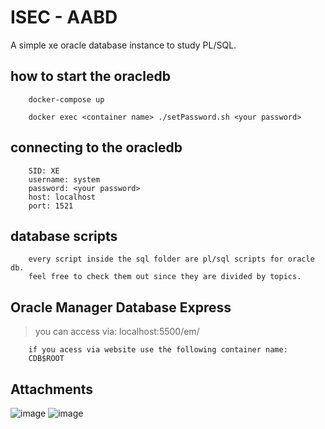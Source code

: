 # ISEC - AABD

A simple xe oracle database instance to study PL/SQL.

## how to start the oracledb

```
    docker-compose up

    docker exec <container name> ./setPassword.sh <your password>
```


## connecting to the oracledb

```
    SID: XE
    username: system
    password: <your password>
    host: localhost
    port: 1521
```

## database scripts

```
    every script inside the sql folder are pl/sql scripts for oracle db.
    feel free to check them out since they are divided by topics.
```

## Oracle Manager Database Express

> you can access via: localhost:5500/em/
```
    if you acess via website use the following container name:
    CDB$ROOT
```



## Attachments

![image](https://user-images.githubusercontent.com/45755132/225426113-9c270bac-ac94-464d-9d04-c19c71a01289.png)
![image](https://user-images.githubusercontent.com/45755132/225426275-54cc94de-8700-4b1c-b556-a182adb2b9b4.png)
